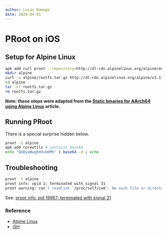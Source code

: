 ```yaml
---
author: Lucas Ramage
date: 2020-04-01
---
```


# PRoot on iOS

## Setup for Alpine Linux

```sh
apk add curl proot --repository=http://dl-cdn.alpinelinux.org/alpine/edge/testing
mkdir alpine
curl -o alpine/rootfs.tar.gz http://dl-cdn.alpinelinux.org/alpine/v3.11/releases/x86/alpine-minirootfs-3.11.3-x86.tar.gz
cd alpine
tar -xf rootfs.tar.gz
rm rootfs.tar.gz
```

**Note: these steps were adapted from the [Static binaries for AArch64 using Alpine Linux](../posts/alpine-aarch64.md#compiling) article.**

## Running PRoot

There is a special surprise hidden below.

```sh
proot -S alpine
apk add coreutils # contains base64
echo "QXByaWwgRm9vbHMh" | base64 -d ; echo
```

## Troubleshooting

```sh
proot -S alpine
proot info: vpid 1: terminated with signal 31
proot warning: can't readlink '/proc/self/cwd': No such file or directory
```

See: [proot info: pid 19967: terminated with signal 31](https://github.com/proot-me/proot/issues/134)

### Reference

- [Alpine Linux](https://alpinelinux.org)
- [iSH](https://ish.app)
